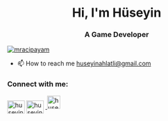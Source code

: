 <h1 align="center">Hi, I'm Hüseyin</h1>
<h3 align="center">A Game Developer</h3>

<p align="left"> <a href="https://twitter.com/mracipayam" target="blank"><img src="https://img.shields.io/twitter/follow/mracipayam?logo=twitter&style=for-the-badge" alt="mracipayam" /></a> </p>

- 📫 How to reach me huseyinahlatli@gmail.com

<h3 align="left">Connect with me:</h3>
<p align="left">

<a href="https://twitter.com/huseyinahlatli" target="blank"><img align="center" src="https://raw.githubusercontent.com/rahuldkjain/github-profile-readme-generator/master/src/images/icons/Social/twitter.svg" alt="huseyinahlatli" height="30" width="40" /></a>
<a href="https://www.instagram.com/huseyinahlatlii/" target="blank"><img align="center" src="https://raw.githubusercontent.com/rahuldkjain/github-profile-readme-generator/master/src/images/icons/Social/instagram.svg" alt="huseyinahlatli" height="30" width="40" /></a>
<a href="https://www.linkedin.com/in/h%C3%BCseyin-ahlatl%C4%B1-915134223/" target="blank"><img align="center"> <img src="https://cdn-icons-png.flaticon.com/512/174/174857.png" width="30" height="30" alt="huseyinahlatli" title="huseyinahlatli">
</p>
